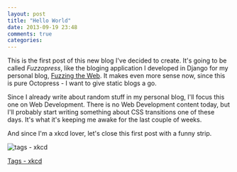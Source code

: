 ```yaml
---
layout: post
title: "Hello World"
date: 2013-09-19 23:48
comments: true
categories: 
---
```


This is the first post of this new blog I've decided to create. It's going to be called _Fuzzopress_, like the bloging application I developed in Django for my personal blog, [Fuzzing the Web](http://fuzzingtheweb.com). It makes even more sense now, since this is pure Octopress - I want to give static blogs a go.

Since I already write about random stuff in my personal blog, I'll focus this one on Web Development. There is no Web Development content today, but I'll probably start writing something about CSS transitions one of these days. It's what it's keeping me awake for the last couple of weeks.

And since I'm a xkcd lover, let's close this first post with a funny strip.

![tags - xkcd](http://imgs.xkcd.com/comics/tags.png "<A>: Like </a>this.&nbsp;")

[Tags - xkcd](http://xkcd.com/1144/ "tags")